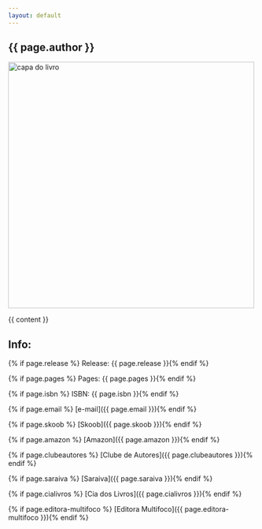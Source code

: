 ```yaml
---
layout: default
---
```

## {{ page.author }}

<img src="/img/livros/{{ page.cover }}" alt="capa do livro" width="500px"/>

{{ content }}

## Info:

{% if page.release %} Release: {{ page.release }}{% endif %}

{% if page.pages %} Pages: {{ page.pages }}{% endif %}

{% if page.isbn %} ISBN: {{ page.isbn }}{% endif %}

{% if page.email %} [e-mail]({{ page.email }}){% endif %}

{% if page.skoob %} [Skoob]({{ page.skoob }}){% endif %}

{% if page.amazon %} [Amazon]({{ page.amazon }}){% endif %}

{% if page.clubeautores %} [Clube de Autores]({{ page.clubeautores }}){% endif %}

{% if page.saraiva %} [Saraiva]({{ page.saraiva }}){% endif %}

{% if page.cialivros %} [Cia dos Livros]({{ page.cialivros }}){% endif %}

{% if page.editora-multifoco %} [Editora Multifoco]({{ page.editora-multifoco }}){% endif %}